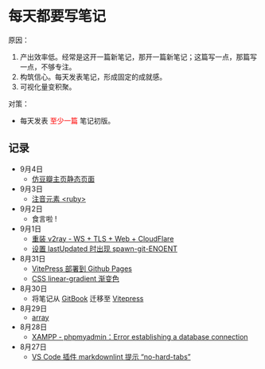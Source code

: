 # 每天都要写笔记

原因：

1. 产出效率低。经常是这开一篇新笔记，那开一篇新笔记；这篇写一点，那篇写一点，不够专注。
2. 构筑信心。每天发表笔记，形成固定的成就感。
3. 可视化量变积聚。

对策：

- 每天发表 <span style="color:red;">至少一篇</span> 笔记初版。

## 记录

- 9月4日
  - [仿豆瓣主页静态页面](/web-build/fake-douban)
- 9月3日
  - [注音元素 &lt;ruby&gt;](/web-build/html/ruby)
- 9月2日
  - 食言啦 !
- 9月1日
  - [重装 v2ray - WS + TLS + Web + CloudFlare](/anti/reinstall-v2ray)
  - [设置 lastUpdated 时出现 spawn-git-ENOENT](/web-build/vitepress/spawn-git-ENOENT)
- 8月31日
  - [VitePress 部署到 Github Pages](/web-build/vitepress/vitepress-github-pages)
  - [CSS linear-gradient 渐变色](/web-build/linear-gradient-tangjiayan)
- 8月30日
  - 将笔记从 [GitBook](https://www.gitbook.com/) 迁移至 [Vitepress](https://vitepress.dev/)
- 8月29日
  - [array](/programming/c++/containers/array)
- 8月28日
  - [XAMPP - phpmyadmin：Error establishing a database connection](/web-build/debug/Error-establishing-a-database-connection)
  <!-- - [CSS：linear-gradient 实现融入 MIKU绿 和 阿绫红 的「糖加盐」](web-build/footer-tangjiayan.md) -->
- 8月27日
  - [VS Code 插件 markdownlint 提示 “no-hard-tabs”](/unclassified/vscode-hard-tab)
